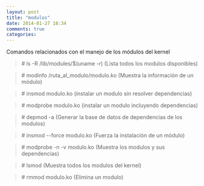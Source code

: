 ```yaml
---
layout: post
title: "modulos"
date: 2014-01-27 18:34
comments: true
categories: 
---
```

Comandos relacionados con el manejo de los módulos del kernel 

>\# ls -R /lib/modules/$(uname -r) (Lista todos los modulos disponibles) 

>\# modinfo /ruta_al_modulo/modulo.ko  (Muestra la información de un módulo) 

>\# insmod modulo.ko  (instalar un modulo sin resolver dependencias) 

>\# modprobe modulo.ko  (instalar un modulo incluyendo dependencias) 

>\# depmod -a  (Generar la base de datos de dependencias de los modulos) 

>\# insmod --force modulo.ko (Fuerza la instalación de un módulo) 

>\# modprobe -n -v modulo.ko (Muestra los modulos y sus dependencias) 

>\# lsmod  (Muestra todos los modulos del kernel) 

>\# rmmod modulo.ko  (Elimina un modulo) 

